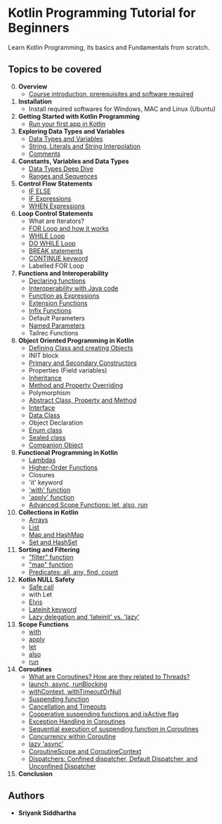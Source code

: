 # Kotlin Programming Tutorial for Beginners 
Learn Kotlin Programming, its basics and Fundamentals from scratch. 

## Topics to be covered
0. **Overview**
    - [Course introduction, prerequisites and software required](basics/01-hello-world.md)
1. **Installation**
    - Install required softwares for Windows, MAC and Linux (Ubuntu)
2. **Getting Started with Kotlin Programming**
    - [Run your first app in Kotlin](basics/01-hello-world.md)
3. **Exploring Data Types and Variables** 
    - [Data Types and Variables](basics/02-variables-data-types.md)
    - [String, Literals and String Interpolation](basics/05-string-interpolation.md)
    - [Comments](basics/03-comments.md)
4. **Constants, Variables and Data Types**
    - [Data Types Deep Dive](basics/04-data-types.md)
    - [Ranges and Sequences](basics/06-ranges.md)
5. **Control Flow Statements** 
    - [IF ELSE](control-flow/01-if-expressions.md)
    - [IF Expressions](control-flow/01-if-expressions.md)
    - [WHEN Expressions](control-flow/02-when-expressions.md)
6. **Loop Control Statements** 
    - What are Iterators?
    - [FOR Loop and how it works](control-flow/03-for-loops.md)
    - [WHILE Loop](control-flow/04-while-loops.md)
    - [DO WHILE Loop](control-flow/04-while-loops.md)
    - [BREAK statements](control-flow/05-break-continue.md)
    - [CONTINUE keyword](control-flow/05-break-continue.md)
    - Labelled FOR Loop 
7. **Functions and Interoperability** 
    - [Declaring functions](functions/01-functions-basics.md)
    - [Interoperability with Java code](advanced/01-kotlin-interoperability.md)
    - [Function as Expressions](functions/02-functions-expressions.md)
    - [Extension Functions](functions/03-extension-functions.md)
    - [Infix Functions](functions/04-infix-functions.md)
    - Default Parameters
    - [Named Parameters](functions/05-named-parameters.md)
    - Tailrec Functions 
8. **Object Oriented Programming in Kotlin** 
    - [Defining Class and creating Objects](oop/01-classes-constructors.md)
    - INIT block
    - [Primary and Secondary Constructors](oop/01-classes-constructors.md)
    - Properties (Field variables)
    - [Inheritance](oop/02-inheritance.md)
    - [Method and Property Overriding](oop/03-method-overriding.md)
    - Polymorphism 
    - [Abstract Class, Property and Method](oop/04-abstract-classes.md)
    - [Interface](oop/05-interfaces.md)
    - [Data Class](oop/06-data-classes.md)
    - Object Declaration
    - [Enum class](oop/07-enums-sealed-classes.md)
    - [Sealed class](oop/07-enums-sealed-classes.md)
    - [Companion Object](oop/07-enums-sealed-classes.md)
9. **Functional Programming in Kotlin**
    - [Lambdas](functional-programming/01-lambdas.md)
    - [Higher-Order Functions](functional-programming/01-lambdas.md)
    - Closures
    - 'it' keyword
    - ['with' function](functional-programming/02-scope-functions.md)
    - ['apply' function](functional-programming/02-scope-functions.md)
    - [Advanced Scope Functions: let, also, run](functional-programming/03-let-also-run.md)
10. **Collections in Kotlin**
    - [Arrays](collections/01-arrays.md)
    - [List](collections/02-lists.md)
    - [Map and HashMap](collections/03-maps.md)
    - [Set and HashSet](collections/04-sets.md)
11. **Sorting and Filtering**
    - ["filter" function](collections/05-filter-map-sorting.md)
    - ["map" function](collections/05-filter-map-sorting.md)
    - [Predicates: all, any, find, count](functional-programming/04-predicates.md)
12. **Kotlin NULL Safety**
    - [Safe call](null-safety/01-null-safety.md)
    - with Let
    - [Elvis](null-safety/01-null-safety.md)
    - [Lateinit keyword](null-safety/02-lateinit-lazy.md)
    - [Lazy delegation and 'lateinit' vs. 'lazy'](null-safety/02-lateinit-lazy.md)
13. **Scope Functions**
    - [with](functional-programming/02-scope-functions.md)
    - [apply](functional-programming/02-scope-functions.md)
    - [let](functional-programming/03-let-also-run.md)
    - [also](functional-programming/03-let-also-run.md)
    - [run](functional-programming/03-let-also-run.md)
14. **Coroutines**
    - [What are Coroutines? How are they related to Threads?](coroutines/01-introduction.md)
    - [launch, async, runBlocking](coroutines/02-launch-async.md)
    - [withContext, withTimeoutOrNull](coroutines/04-context-dispatchers.md)
    - [Suspending function](coroutines/01-introduction.md)
    - [Cancellation and Timeouts](coroutines/03-exception-handling.md)
    - [Cooperative suspending functions and isActive flag](coroutines/01-introduction.md)
    - [Exception Handling in Coroutines](coroutines/03-exception-handling.md)
    - [Sequential execution of suspending function in Coroutines](coroutines/02-launch-async.md)
    - [Concurrency within Coroutine](coroutines/02-launch-async.md)
    - [lazy 'async'](coroutines/02-launch-async.md)
    - [CoroutineScope and CoroutineContext](coroutines/04-context-dispatchers.md)
    - [Dispatchers: Confined dispatcher, Default Dispatcher, and Unconfined Dispatcher](coroutines/04-context-dispatchers.md)
15. **Conclusion** 

## Authors 

* **Sriyank Siddhartha**
